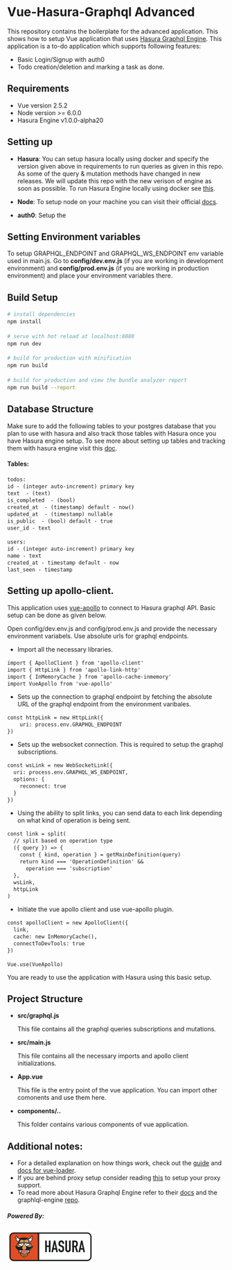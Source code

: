 # Vue-Hasura-Graphql Advanced

This repository contains the boilerplate for the advanced application. This shows how to setup Vue application that uses [Hasura Graphql Engine](https://github.com/hasura/graphql-engine). This application is a to-do application which supports following features:

* Basic Login/Signup with auth0
* Todo creation/deletion and marking a task as done.

## Requirements

* Vue version 2.5.2
* Node version >= 6.0.0
* Hasura Engine v1.0.0-alpha20

## Setting up

- **Hasura**: You can setup hasura locally using docker and specify the version given above in requirements to run queries as given in this repo. As some of the query & mutation methods have changed in new releases. We will update this repo with the new verison of engine as soon as possible. To run Hasura Engine locally using docker see [this](https://docs.hasura.io/1.0/graphql/manual/deployment/docker/index.html).

- **Node**: To setup node on your machine you can visit their official [docs](https://nodejs.org/en/download/).

- **auth0**: Setup the 

## Setting Environment variables

To setup GRAPHQL_ENDPOINT and GRAPHQL_WS_ENDPOINT env variable used in main.js. Go to **config/dev.env.js** (if you are working in development environment) and **config/prod.env.js** (if you are working in production environment) and place your environment variables there.

## Build Setup

``` bash
# install dependencies
npm install

# serve with hot reload at localhost:8080
npm run dev

# build for production with minification
npm run build

# build for production and view the bundle analyzer report
npm run build --report
```
## Database Structure

Make sure to add the following tables to your postgres database that you plan to use with hasura and also track those tables with Hasura once you have Hasura engine setup. To see more about setting up tables and tracking them with hasura engine visit this [doc](https://docs.hasura.io/1.0/graphql/manual/getting-started/first-graphql-query.html).

#### Tables:

```
todos:
id - (integer auto-increment) primary key  
text  - (text)
is_completed  - (bool)
created_at  - (timestamp) default - now()
updated_at  - (timestamp) nullable
is_public  - (bool) default - true
user_id - text

users:
id - (integer auto-increment) primary key
name - text
created_at - timestamp default - now
last_seen - timestamp 
```

## Setting up apollo-client.

This application uses [vue-apollo](https://github.com/Akryum/vue-apollo) to connect to Hasura graphql API. Basic setup can be done as given below.

Open config/dev.env.js and config/prod.env.js and provide the necessary environment variabels. Use absolute urls for graphql endpoints.

* Import all the necessary libraries.
```
import { ApolloClient } from 'apollo-client'
import { HttpLink } from 'apollo-link-http'
import { InMemoryCache } from 'apollo-cache-inmemory'
import VueApollo from 'vue-apollo'
```

* Sets up the connection to graphql endpoint by fetching the absolute URL of the graphql endpoint from the environment varibales.
```
const httpLink = new HttpLink({
    uri: process.env.GRAPHQL_ENDPOINT
})
```

* Sets up the websocket connection. This is required to setup the graphql subscriptions.
```
const wsLink = new WebSocketLink({
  uri: process.env.GRAPHQL_WS_ENDPOINT,
  options: {
    reconnect: true
  }
})
```

* Using the ability to split links, you can send data to each link depending on what kind of operation is being sent.
```
const link = split(
  // split based on operation type
  ({ query }) => {
    const { kind, operation } = getMainDefinition(query)
    return kind === 'OperationDefinition' &&
      operation === 'subscription'
  },
  wsLink,
  httpLink
)
```
* Initiate the vue apollo client and use vue-apollo plugin.
```
const apolloClient = new ApolloClient({
  link,
  cache: new InMemoryCache(),
  connectToDevTools: true
})

Vue.use(VueApollo)
```

You are ready to use the application with Hasura using this basic setup.

## Project Structure

- **src/graphql.js**

  This file contains all the graphql queries subscriptions and mutations.

- **src/main.js**

  This file contains all the necessary imports and apollo client initializations.

- **App.vue**

  This file is the entry point of the vue application. You can import other comonents and use them here.

- **components/..**

  This folder contains various components of vue application.

## Additional notes:

* For a detailed explanation on how things work, check out the [guide](http://vuejs-templates.github.io/webpack/) and [docs for vue-loader](http://vuejs.github.io/vue-loader).
* If you are behind proxy setup consider reading [this](https://www.jhipster.tech/configuring-a-corporate-proxy/) to setup your proxy support.
* To read more about Hasura Graphql Engine refer to their [docs](https://docs.hasura.io/) and the graphlql-engine [repo](https://github.com/hasura/graphql-engine).

##### Powered By:

![Hasura](../assets/hasura_mascot_logo_horizontal_200px.png)
